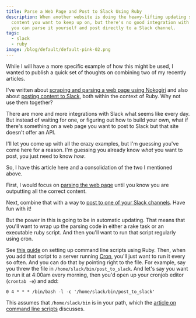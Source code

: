 ```yaml
---
title: Parse a Web Page and Post to Slack Using Ruby
description: When another website is doing the heavy-lifting updating some
  content you want to keep up on, but there's no good integration with Slack,
  you can parse it yourself and post directly to a Slack channel.
tags:
  - slack
  - ruby
image: /blog/default/default-pink-02.png
---
```


While I will have a more specific example of how this might be used, I wanted to publish a quick set of thoughts on combining two of my recently articles.

I've written about [scraping and parsing a web page using Nokogiri](/blog/scrape-parse-webpage-ruby/) and also about [posting content to Slack](/blog/use-ruby-to-post-content-to-slack/), both within the context of Ruby. Why not use them together?

There are more and more integrations with Slack what seems like every day. But instead of waiting for one, or figuring out how to build your own, what if there's something on a web page you want to post to Slack but that site doesn't offer an API.

I'll let you come up with all the crazy examples, but I'm guessing you've come here for a reason. I'm guessing you already know _what_ you want to post, you just need to know _how_.

So, I have this article here and a consolidation of the two I mentioned above.

First, I would focus on [parsing the web page](/blog/scrape-parse-webpage-ruby/) until you know you are outputting all the correct content.

Next, combine that with a way to [post to one of your Slack channels](/blog/use-ruby-to-post-content-to-slack/). Have fun with it!

But the power in this is going to be in automatic updating. That means that you'll want to wrap up the parsing code in either a rake task or an executable ruby script. And then you'll want to run that script regularly using cron.

See [this guide](/blog/command-line-scripts-using-ruby/) on setting up command line scripts using Ruby. Then, when you add that script to a server running [Cron](https://en.wikipedia.org/wiki/Cron/), you'll just want to run it every so often. And you can do that by pointing right to the file. For example, say you threw the file in `/home/slack/bin/post_to_slack`. And let's say you want to run it at 4:00am every morning, then you'd open up your cronjob editor (`crontab -e`) and add:

```
0 4 * * * /bin/bash -l -c '/home/slack/bin/post_to_slack'
```

This assumes that `/home/slack/bin` is in your path, which the [article on command line scripts](/blog/command-line-scripts-using-ruby/) discusses.
